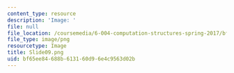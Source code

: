 ```yaml
---
content_type: resource
description: 'Image: '
file: null
file_location: /coursemedia/6-004-computation-structures-spring-2017/bf65ee84688b613160d96e4c9563d02b_Slide09.png
file_type: image/png
resourcetype: Image
title: Slide09.png
uid: bf65ee84-688b-6131-60d9-6e4c9563d02b
---
```

